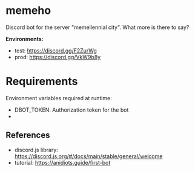 # memeho

Discord bot for the server "memellennial city". What more is there to say?

**Environments:**
* test: https://discord.gg/F2ZurWg
* prod: https://discord.gg/VkW9b8y

# Requirements

Environment variables required at runtime:
* DBOT_TOKEN: Authorization token for the bot
* 

## References
* discord.js library: https://discord.js.org/#/docs/main/stable/general/welcome
* tutorial: https://anidiots.guide/first-bot
